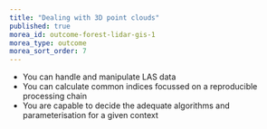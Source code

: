 ```yaml
---
title: "Dealing with 3D point clouds"
published: true
morea_id: outcome-forest-lidar-gis-1
morea_type: outcome
morea_sort_order: 7
---
```


  * You can handle and manipulate LAS data
  * You can calculate common indices focussed on a reproducible processing chain
  * You are capable to decide the adequate algorithms and parameterisation for a given context